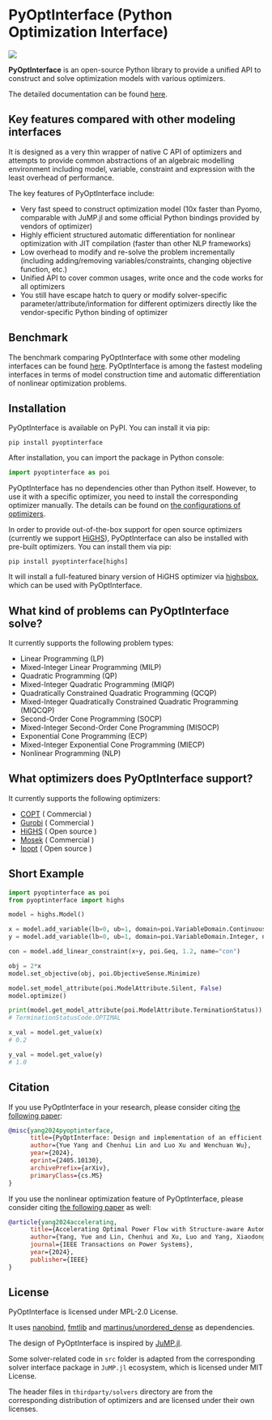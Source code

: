 PyOptInterface (Python Optimization Interface)
=======

[![](https://img.shields.io/pypi/v/pyoptinterface.svg?color=brightgreen)](https://pypi.org/pypi/pyoptinterface/)

**PyOptInterface** is an open-source Python library to provide a unified API to construct and solve optimization models with various optimizers.

The detailed documentation can be found [here](https://metab0t.github.io/PyOptInterface/).

## Key features compared with other modeling interfaces
It is designed as a very thin wrapper of native C API of optimizers and attempts to provide common abstractions of an algebraic modelling environment including model, variable, constraint and expression with the least overhead of performance.

The key features of PyOptInterface include:
- Very fast speed to construct optimization model (10x faster than Pyomo, comparable with JuMP.jl and some official Python bindings provided by vendors of optimizer)
- Highly efficient structured automatic differentiation for nonlinear optimization with JIT compilation (faster than other NLP frameworks)
- Low overhead to modify and re-solve the problem incrementally (including adding/removing variables/constraints, changing objective function, etc.)
- Unified API to cover common usages, write once and the code works for all optimizers
- You still have escape hatch to query or modify solver-specific parameter/attribute/information for different optimizers directly like the vendor-specific Python binding of optimizer

## Benchmark
The benchmark comparing PyOptInterface with some other modeling interfaces can be found [here](https://metab0t.github.io/PyOptInterface/benchmark.html). PyOptInterface is among the fastest modeling interfaces in terms of model construction time and automatic differentiation of nonlinear optimization problems.

## Installation
PyOptInterface is available on PyPI. You can install it via pip:

```
pip install pyoptinterface
```

After installation, you can import the package in Python console:
```python
import pyoptinterface as poi
```

PyOptInterface has no dependencies other than Python itself. However, to use it with a specific optimizer, you need to install the corresponding optimizer manually. The details can be found on [the configurations of optimizers](https://metab0t.github.io/PyOptInterface/getting_started.html).

In order to provide out-of-the-box support for open source optimizers (currently we support [HiGHS](https://github.com/ERGO-Code/HiGHS)), PyOptInterface can also be installed with pre-built optimizers. You can install them via pip:

```
pip install pyoptinterface[highs]
```

It will install a full-featured binary version of HiGHS optimizer via [highsbox](http://github.com/metab0t/highsbox), which can be used with PyOptInterface.

## What kind of problems can PyOptInterface solve?
It currently supports the following problem types:
- Linear Programming (LP)
- Mixed-Integer Linear Programming (MILP)
- Quadratic Programming (QP)
- Mixed-Integer Quadratic Programming (MIQP)
- Quadratically Constrained Quadratic Programming (QCQP)
- Mixed-Integer Quadratically Constrained Quadratic Programming (MIQCQP)
- Second-Order Cone Programming (SOCP)
- Mixed-Integer Second-Order Cone Programming (MISOCP)
- Exponential Cone Programming (ECP)
- Mixed-Integer Exponential Cone Programming (MIECP)
- Nonlinear Programming (NLP)

## What optimizers does PyOptInterface support?
It currently supports the following optimizers:
- [COPT](https://shanshu.ai/copt) ( Commercial )
- [Gurobi](https://www.gurobi.com/) ( Commercial )
- [HiGHS](https://github.com/ERGO-Code/HiGHS) ( Open source )
- [Mosek](https://www.mosek.com/) ( Commercial )
- [Ipopt](https://github.com/coin-or/Ipopt) ( Open source )

## Short Example
```python
import pyoptinterface as poi
from pyoptinterface import highs

model = highs.Model()

x = model.add_variable(lb=0, ub=1, domain=poi.VariableDomain.Continuous, name="x")
y = model.add_variable(lb=0, ub=1, domain=poi.VariableDomain.Integer, name="y")

con = model.add_linear_constraint(x+y, poi.Geq, 1.2, name="con")

obj = 2*x
model.set_objective(obj, poi.ObjectiveSense.Minimize)

model.set_model_attribute(poi.ModelAttribute.Silent, False)
model.optimize()

print(model.get_model_attribute(poi.ModelAttribute.TerminationStatus))
# TerminationStatusCode.OPTIMAL

x_val = model.get_value(x)
# 0.2

y_val = model.get_value(y)
# 1.0
```

## Citation
If you use PyOptInterface in your research, please consider citing [the following paper](https://arxiv.org/abs/2405.10130):

```bibtex
@misc{yang2024pyoptinterface,
      title={PyOptInterface: Design and implementation of an efficient modeling language for mathematical optimization}, 
      author={Yue Yang and Chenhui Lin and Luo Xu and Wenchuan Wu},
      year={2024},
      eprint={2405.10130},
      archivePrefix={arXiv},
      primaryClass={cs.MS}
}
```

If you use the nonlinear optimization feature of PyOptInterface, please consider citing [the following paper](https://ieeexplore.ieee.org/document/10721402) as well:

```bibtex
@article{yang2024accelerating,
      title={Accelerating Optimal Power Flow with Structure-aware Automatic Differentiation and Code Generation},
      author={Yang, Yue and Lin, Chenhui and Xu, Luo and Yang, Xiaodong and Wu, Wenchuan and Wang, Bin},
      journal={IEEE Transactions on Power Systems},
      year={2024},
      publisher={IEEE}
}
```

## License
PyOptInterface is licensed under MPL-2.0 License.

It uses [nanobind](https://github.com/wjakob/nanobind), [fmtlib](https://github.com/fmtlib/fmt) and [martinus/unordered_dense](https://github.com/martinus/unordered_dense) as dependencies.

The design of PyOptInterface is inspired by [JuMP.jl](https://jump.dev).

Some solver-related code in `src` folder is adapted from the corresponding solver interface package in `JuMP.jl` 
ecosystem, which is licensed under MIT License.

The header files in `thirdparty/solvers` directory are from the corresponding distribution of optimizers and are licensed under their own licenses.
